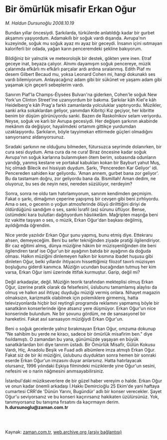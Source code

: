 # Bir ömürlük misafir Erkan Oğur

*M. Haldun Dursunoğlu 2008.10.19*

<td class="columnist-detail">
<p>Bundan yıllar öncesiydi. Şarkılarda, türkülerde anlatıldığı kadar bir gurbet akşamını yaşıyordum. Adamakıllı bir soğuk vardı dışarıda. Avrupa'nın kuzeyinde, soğuk mu soğuk ayaz mı ayaz bir geceydi. İnsanın içini ısıtmayan kaloriferli bir odada, yağan karın penceremdeki şekline bakıyorum.</p>
<p>
<div id="haberMetinDiv">
<p>Bildiğiniz bir yalnızlık ve meteorolojik bir destek, gökten yere inen. Etraf geceye inat, beyaza çalıyor. Alnımı dayamışım soğuk pencereye, müzik çalarımda efkârlı mı efkârlı parçalar ardı ardına sıralanmış. Edith Piaf mı desem Gilbert Becaud mu, yoksa Leonard Cohen mi, hangi dokunaklı ses vardı bilemiyorum. Anlayacağınız adam gibi bir sükûnet ve yaşamı adam gibi yaşamak için geçerli sebeplerim vardı. 
<p>Sanırım Piaf'la Champs-Élysées Bulvarı'na giderken, Cohen'le soğuk New York'un Clinton Street'ine uzanıyordum bir bakıma. Şarkılar kâh Kiel'e kâh Heidelberg'e kâh Prag'a farklı zamanlarda yolculuklar yaptırıyordu. Müzikler, sanki arka sokaklardan geliyor, yanımdan Kibritçi Kız geçiyor, her kibritte benim bir düşüm görünüyordu sanki. Bazen de Raskolnikov selam veriyordu. Neyse, soğuk ve karlı bir Avrupa gecesiydi. Her değişen şarkının akabinde mekânım da değişiyor, hayalimdeki ortamım gittikçe yurdumdan uzaklaşıyordu. Şarkıların, böyle tayyimekan ettirmede güçleri olmadığını sanıyorsanız aldanıyorsunuz. 
<p>Sıradaki şarkının ne olduğunu bilmeden, fütursuzca seyrimde dolanırken, bir cura sesi duydum. Ama cura da ne cura! Biraz öncesine kadar soğuk Avrupa'nın soğuk karlarına bulanmışken ötem berim, sobasında odunların yandığı, yanmış kestane ve portakal kabukları kokan bir Bayburt yahut Muş, hiç olmadı Bilecik evi hissiyatı duydum. Şarkı, 'Pencereden Kar Geliyor' idi. Pencereden sahiden kar geliyordu. 'Aman annem, gurbet bana zor geliyor'. Bu da tastamam doğru, zor geliyordu bana da. Bismillah! Aman dedim, ne oluyoruz, bu ses de neyin nesi, nereden süzülüyor, nerdeyim? 
<p>Sonra, sonra ne oldu tam hatırlamıyorum, sanırım kendimden geçmişim. Fakat o şarkı, dimağımın çeperine yapışmış bir cevşen gibi beni zırhlıyordu. Ama o ses, o gecenin o yoğun atmosferinde ölüyü dirilttiğini diriyi de öldürdüğünü sandığım o ses, sanki İsrafil (as) sûrunu üflüyor. Bense, üstümdeki kara bulutları dağıtıyordum hâsılıkelâm. Mağripten maşrığa beni tiz vakitte taşıyan o ses, o müzik, Erkan Oğur'dan başkası değilmiş, ayıldığımda öğrendim. 
<p>Nice yerde yazılıdır Erkan Oğur şunu yapmış, bunu etmiş diye. Ettekraru ahsen, demeyeceğim. Beni bu sefer tekniğinden ziyade pratiği ilgilendiriyor. Bir caz eğitimi almış, dünya müziğine hâkim bir müzisyenliğinden öte beni ilgilendiren taraf ise Oğur'un bir ayağının batıda bir ayağının da doğuda olması. Halkın müziğini dinlemeyen halkın bir kısmına ibadet huşusu gibi dinleten Oğur, belki yıllardır ihtiyacını hissettiğimiz filozof tavırlı müzisyen boşluğunu giderdi kanımca. Müziğin ucundan bucağından tutmuş her kim varsa, Erkan Oğur ismi üzerinde ittifak kurmuştur. Garip, değil mi? 
<p>Değil arkadaşlar, değil. Müziğin teorik tarafından mekteplisi olmuş Erkan Oğur, üzerine pratik olarak da felsefesini, üslubunu tamamlamış alaylısı da olmuş ve halkın asıl ihtiyaç duyduğu müziği vermiş onlara. Nihayet magazin olmaksızın, karizmatik olabilmek için polemiklere girmemiş, hatta televizyonlarda hiçbir bol reytingli programda reklamını yapmamış böyle bir sanatkârın konserlerinde iğne atsanız yere düşmüyor. Erkan Oğur'un nice konserinde bulundum. Ne bir şovunu gördüm, ne de sansasyonel bir hareketini. Fakat asıl sansasyon müziğiydi Erkan Oğur'un.
<p>Beni o soğuk gecelerde yalnız bırakmayan Erkan Oğur, omzuma dokunup "Ne sahibim bu yerde ne kiracı, sadece bir ömürlük misafirim ben." diye fısıldamıştı. O zamandan bu yana, günümüzde yaşayan en büyük sanatkârlardan biri diye tanırım üstadı. Bir Ömürlük Misafir, Gülün Kokusu Vardı, Hiç, Anadolu Beşik ve Fuad adlı albümlere imza atmıştı Erkan Oğur. Fakat siz de bir iki müziğini, üslubunu duyduktan sonra hemen bir sonraki eserde Erkan Oğur'un imzasını duyar anlarsınız. Hatta hatırlayacak olursanız, 1996 yılındaki Eşkiya filmindeki müziklerde yine Oğur'un sesini, nefesini ve o narin nâğmesini anımsayabilirsiniz. 
<p>İstanbul'daki müzikseverlere de bir güzel haber vereyim o halde. Erkan Oğur ve onun kadar önemli arkadaşı İ.Hakkı Demircioğlu 25 Ekim'de yani haftaya cumartesi CRR'de 'Dünün Yarını, Bugündür' adlı bir konser verecekler. Şayet Oğur'u seviyorsanız ve bu konseri kaçırırsanız hakikaten üzülürsünüz. Yok, tanımıyorsanız bu tanışma fırsatını da kaçırmayın derim.<b> h.dursunoglu@zaman.com.tr</b></p></p></p></p></p></p></p></p></div>
</p>


<p><br>
		 </br></p></td>

Kaynak: [zaman.com.tr](http://zaman.com.tr/yazar.do?yazino=750847), [web.archive.org (arşiv bağlantısı)](http://web.archive.org/web/20120120224438/http://www.zaman.com.tr:80/yazar.do?yazino=750847)
